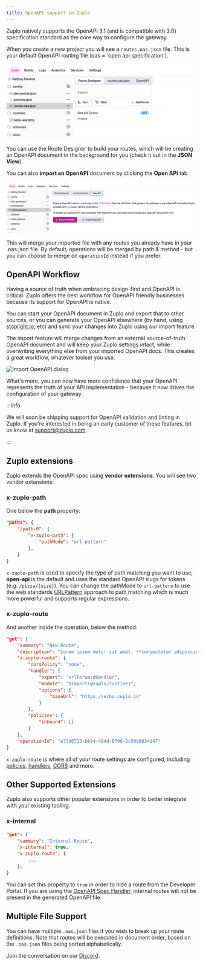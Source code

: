 ```yaml
---
title: OpenAPI support in Zuplo
---
```


Zuplo natively supports the OpenAPI 3.1 (and is compatible with 3.0)
specification standard as the core way to configure the gateway.

When you create a new project you will see a `routes.oas.json` file. This is
your default OpenAPI routing file (oas = 'open api specification').

![routes.oas.json](../../public/media/open-api/image.png)

You can use the Route Designer to build your routes, which will be creating an
OpenAPI document in the background for you (check it out in the **JSON View**).

You can also **import an OpenAPI** document by clicking the **Open API** tab.

![Import Open API](../../public/media/open-api/image-1.png)

This will merge your imported file with any routes you already have in your
.oas.json file. By default, operations will be merged by path & method - but you
can choose to merge on `operationId` instead if you prefer.

## OpenAPI Workflow

Having a source of truth when embracing design-first and OpenAPI is critical.
Zuplo offers the best workflow for OpenAPI friendly businesses because its
support for OpenAPI is native.

You can start your OpenAPI document in Zuplo and export that to other sources,
or you can generate your OpenAPI elsewhere (by hand, using
[stoplight.io](https://stoplight.io), etc) and sync your changes into Zuplo
using our import feature.

The import feature will merge changes from an external source-of-truth OpenAPI
document and will keep your Zuplo settings intact, while overwriting everything
else from your imported OpenAPI docs. This creates a great workflow, whatever
toolset you use.

![Import OpenAPI dialog](https://cdn.zuplo.com/assets/28512107-8c41-4974-8319-c9ec50734331.png)

What's more, you can now have more confidence that your OpenAPI represents the
truth of your API implementation - because it now drives the configuration of
your gateway.

:::info

We will soon be shipping support for OpenAPI validation and linting in Zuplo. If
you're interested in being an early customer of these features, let us know at
[support@zuplo.com](mailto:support@zuplo.com).

:::

## Zuplo extensions

Zuplo extends the OpenAPI spec using **vendor extensions**. You will see two
vendor extensions:

### x-zuplo-path

One below the **path** property:

```json
"paths": {
    "/path-0": {
        "x-zuplo-path": {
            "pathMode": "url-pattern"
        },
    }
}
```

`x-zuplo-path` is used to specify the type of path matching you want to use;
**open-api** is the default and uses the standard OpenAPI slugs for tokens (e.g.
`/pizza/{size}`). You can change the pathMode to `url-pattern` to use the web
standards
[URLPattern](https://developer.mozilla.org/en-US/docs/Web/API/URLPattern)
approach to path matching which is much more powerful and supports regular
expressions.

### x-zuplo-route

And another inside the operation, below the method:

```json
"get": {
    "summary": "New Route",
    "description": "Lorem ipsum dolor sit amet, **consectetur adipiscing** elit, sed do `eiusmod tempor` incididunt ut labore et dolore magna aliqua.",
    "x-zuplo-route": {
        "corsPolicy": "none",
        "handler": {
            "export": "urlForwardHandler",
            "module": "$import(@zuplo/runtime)",
            "options": {
                "baseUrl": "https://echo.zuplo.io"
            }
        },
        "policies": {
            "inbound": []
        }
    },
    "operationId": "e73d0713-b894-494d-8796-2c50b8634d47"
}
```

`x-zuplo-route` is where all of your route settings are configured, including
[policies](/docs/policies), [handlers](/docs/handlers/openapi.md),
[CORS](/docs/articles/custom-cors-policy.md) and more.

## Other Supported Extensions

Zuplo also supports other popular extensions in order to better integrate with
your existing tooling.

### x-internal

```json
"get": {
    "summary": "Internal Route",
    "x-internal": true,
    "x-zuplo-route": {
        ...
    },
}
```

You can set this property to `true` in order to hide a route from the Developer
Portal. If you are using the [OpenAPI Spec Handler](../handlers/openapi.md),
internal routes will not be present in the generated OpenAPI file.

## Multiple File Support

You can have multiple `.oas.json` files if you wish to break up your route
definitions. Note that routes will be executed in document order, based on the
`.oas.json` files being sorted alphabetically.

Join the conversation on our [Discord](https://discord.zuplo.com).
